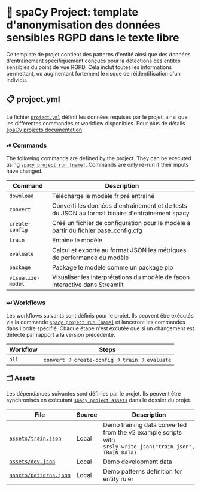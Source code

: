 <!-- SPACY PROJECT: AUTO-GENERATED DOCS START (do not remove) -->

# :bust_in_silhouette: spaCy Project: template d'anonymisation des données sensibles RGPD dans le texte libre

Ce template de projet contient des patterns d'entité ainsi que des données d'entraînement spécifiquement conçues
pour la détections des entités sensibles du point de vue RGPD. Cela inclut toutes les informations permettant, ou augmentant
fortement le risque de réidentification d'un individu.

## 📋 project.yml

Le fichier [`project.yml`](project.yml) définit les données requises par le
projet, ainsi que les différentes commandes et workflow disponibles.
Pour plus de détails [spaCy projects documentation](https://spacy.io/usage/projects)


### ⏯ Commands

The following commands are defined by the project. They
can be executed using [`spacy project run [name]`](https://spacy.io/api/cli#project-run).
Commands are only re-run if their inputs have changed.

| Command | Description |
| --- | --- |
| `download` | Télécharge le modèle fr pré entraîné|
| `convert` | Converti les données d'entraînement et de tests du JSON au format binaire d'entraînement spacy |
| `create-config` | Créé un fichier de configuration pour le modèle à partir du fichier base_config.cfg |
| `train` | Entaîne le modèle|
| `evaluate` | Calcul et exporte au format JSON les métriques de performance du modèle |
| `package` | Package le modèle comme un package pip |
| `visualize-model` | Visualiser les interprétations du modèle de façon interactive dans Streamlit |

### ⏭ Workflows

Les workflows suivants sont définis pour le projet. Ils peuvent être exécutés via la commande
[`spacy project run [name]`](https://spacy.io/api/cli#project-run) et lanceront les commandes
dans l'ordre spécifié. Chaque étape n'est excutée que si un changement est détecté par rapport
à la version précédente.

| Workflow | Steps |
| --- | --- |
| `all` | `convert` &rarr; `create-config` &rarr; `train` &rarr; `evaluate` |

### 🗂 Assets

Les dépendances suivantes sont définies par le projet. Ils peuvent être synchronisés en
exécutant [`spacy project assets`](https://spacy.io/api/cli#project-assets)
dans le dossier du projet.

| File | Source | Description |
| --- | --- | --- |
| [`assets/train.json`](assets/train.json) | Local | Demo training data converted from the v2 example scripts with `srsly.write_json("train.json", TRAIN_DATA)` |
| [`assets/dev.json`](assets/dev.json) | Local | Demo development data |
| [`assets/patterns.json`](assets/patterns.json) | Local | Demo patterns definition for entity ruler |

<!-- SPACY PROJECT: AUTO-GENERATED DOCS END (do not remove) -->
